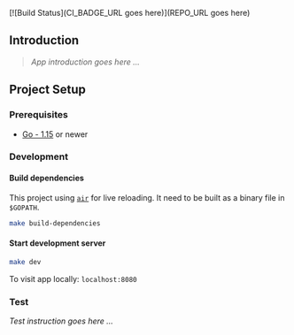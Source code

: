 [![Build Status](CI_BADGE_URL goes here)](REPO_URL goes here)

## Introduction

> *App introduction goes here ...*

## Project Setup

### Prerequisites

- [Go - 1.15](https://golang.org/doc/go1.15) or newer

### Development

#### Build dependencies
This project using [`air`](https://github.com/cosmtrek/air) for live reloading. It need to be built as a binary file in `$GOPATH`.
```sh
make build-dependencies
```

#### Start development server
```sh
make dev
```
To visit app locally: `localhost:8080`

### Test

*Test instruction goes here ...*
